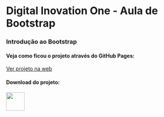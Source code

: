 # Digital Inovation One - Aula de Bootstrap

### Introdução ao Bootstrap
#### Veja como ficou o projeto através do GitHub Pages: <br/>
<a href="https://brunorodsilva.github.io/aula-bootstrap/" target="_blank" rel="noopener noreferrer">Ver projeto na web</a> </br>

#### Download do projeto: <br/>
<a href="https://github.com/brunorodsilva/dio-projeto-clone-netflix/archive/refs/heads/main.zip"><img src="https://i.imgur.com/lgr58uU.png" width="50px"></a>
